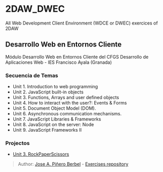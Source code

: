 # 2DAW_DWEC
All Web Development Client Environment (WDCE or DWEC) exercices of 2DAW

## Desarrollo Web en Entornos Cliente

Módulo Desarrollo Web en Entornos Cliente del CFGS Desarrollo de Aplicaciones Web - IES Francisco Ayala (Granada)

### Secuencia de Temas
- Unit 1. Introduction to web programming
- Unit 2. JavaScript built-in objects
- Unit 3. Functions, Arrays and user defined objects
- Unit 4. How to interact with the user?: Events & Forms
- Unit 5. Document Object Model (DOM).
- Unit 6. Asynchronous communication mechanisms.
- Unit 7. JavaScript Libraries & Frameworks
- Unit 8. JavaScript on the server: Node
- Unit 9. JavaScript Frameworks II

### Projectos
- [Unit 3. RockPaperScissors]("https://github.com/DainWs/2DAW_DWEC/tree/master/1Trimestre/Unit-3/Projects/RockPaperScissors")

> Author: [Jose A. Piñero Berbel](https://github.com/jpineroberbel) - [Exercises repository](https://github.com/jpineroberbel/Desarrollo-Web-en-Entornos-Cliente)
